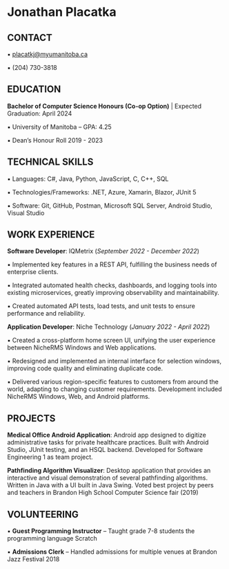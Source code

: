 

# Jonathan Placatka

## CONTACT
▪ placatkj@myumanitoba.ca 

▪ (204) 730-3818

## EDUCATION
**Bachelor of Computer Science Honours (Co-op Option)** | Expected Graduation: April 2024

▪ University of Manitoba – GPA: 4.25

▪ Dean’s Honour Roll 2019 - 2023


## TECHNICAL SKILLS
▪ Languages: C#, Java, Python, JavaScript, C, C++, SQL

▪ Technologies/Frameworks: .NET, Azure, Xamarin, Blazor, JUnit 5

▪ Software: Git, GitHub, Postman, Microsoft SQL Server, Android Studio, Visual Studio

## WORK EXPERIENCE
**Software Developer**: IQMetrix (*September 2022 - December 2022*)

▪ Implemented key features in a REST API, fulfilling the business needs of enterprise clients.

▪ Integrated automated health checks, dashboards, and logging tools into existing microservices, greatly
improving observability and maintainability.

▪ Created automated API tests, load tests, and unit tests to ensure performance and reliability. 

**Application Developer**: Niche Technology  (*January 2022 - April 2022*)

▪ Created a cross-platform home screen UI, unifying the user experience between NicheRMS Windows
and Web applications.

▪ Redesigned and implemented an internal interface for selection windows, improving code quality and
eliminating duplicate code.

▪ Delivered various region-specific features to customers from around the world, adapting to changing
customer requirements. Development included NicheRMS Windows, Web, and Android platforms.

## PROJECTS

**Medical Office Android Application**: Android app designed to digitize administrative tasks for private
healthcare practices. Built with Android Studio, JUnit testing, and an HSQL backend. Developed for
Software Engineering 1 as team project.

 
**Pathfinding Algorithm Visualizer**: Desktop application that provides an interactive and visual
demonstration of several pathfinding algorithms. Written in Java with a UI built in Java Swing.
Voted best project by peers and teachers in Brandon High School Computer Science fair (2019)

  
## VOLUNTEERING
▪ **Guest Programming Instructor** – Taught grade 7-8 students the programming language Scratch

▪ **Admissions Clerk** – Handled admissions for multiple venues at Brandon Jazz Festival 2018
